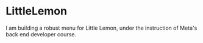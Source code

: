 # LittleLemon
I am building a robust menu for Little Lemon, under the instruction of Meta's back end developer course.
